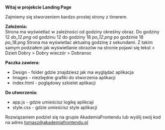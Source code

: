 **Witaj w projekcie Landing Page**

Zajmiemy się stworzeniem bardzo prostej strony z timerem.

**Założenia:** <br/>
Strona ma wyświetlać w zależności od godziny określny obraz. Do godziny 12 *do_12.png* od godzinu 12 do godziny 18 *po_12.png* po godzinie 18 *po_18.png* Strona ma wyświetlać aktualną godzinę z sekundami. Z takim samym podziałem jak wyświetlanie obrazów na stronie pojawi się tekst > Dzień Dobry > Dobry wieczór > Dobranoc
 <br/>

**Paczka zawiera:**
* Design - folder gdzie znajdziesz jak ma wyglądać aplikacja 
* Images - niezbędne grafiki do stworzenia aplikacji 
* index.html - poglądowy szkielet aplikacji

**Do utworzenia:** 
* app.js - gdzie umieścisz logikę aplikcaji 
* style.css - gdzie umieścisz style aplikacji

Rozwiązaniem podziel się na grupie AkademiaFrontendu lub wyślij swój kod na adres tomasz@akademiafrontendu.pl